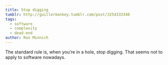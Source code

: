 ```yaml
---
title: Stop digging
tumblr: http://guillermonkey.tumblr.com/post/3254333340
tags:
  - software
  - complexity
  - dead-end
author: Ron Minnich
---
```


The standard rule is, when you’re in a hole, stop digging. That seems not to apply to software nowadays.
